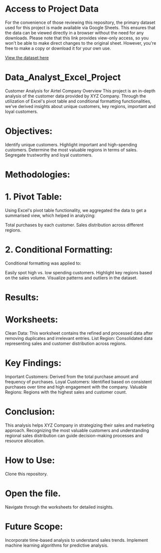 # Access to Project Data
For the convenience of those reviewing this repository, the primary dataset used for this project is made available via Google Sheets. This ensures that the data can be viewed directly in a browser without the need for any downloads. Please note that this link provides view-only access, so you won't be able to make direct changes to the original sheet. However, you're free to make a copy or download it for your own use.

[View the dataset here](https://docs.google.com/spreadsheets/d/1-AMWRDlG2Lf4vlpCEC81P8fhY8w9wb_B/edit?usp=sharing&ouid=101082540720314963908&rtpof=true&sd=true)


# Data_Analyst_Excel_Project
Customer Analysis for Airtel Company
Overview
This project is an in-depth analysis of the customer data provided by XYZ Company. Through the utilization of Excel's pivot table and conditional formatting functionalities, we've derived insights about unique customers, key regions, important and loyal customers.

# Objectives:
Identify unique customers.
Highlight important and high-spending customers.
Determine the most valuable regions in terms of sales.
Segregate trustworthy and loyal customers.

# Methodologies:
   # 1. Pivot Table:
Using Excel's pivot table functionality, we aggregated the data to get a summarised view, which helped in analyzing:

Total purchases by each customer.
Sales distribution across different regions.
   # 2. Conditional Formatting:
Conditional formatting was applied to:

Easily spot high vs. low spending customers.
Highlight key regions based on the sales volume.
Visualize patterns and outliers in the dataset.
# Results:
  # Worksheets:
Clean Data: This worksheet contains the refined and processed data after removing duplicates and irrelevant entries.
List Region: Consolidated data representing sales and customer distribution across regions.
 # Key Findings:
Important Customers: Derived from the total purchase amount and frequency of purchases.
Loyal Customers: Identified based on consistent purchases over time and high engagement with the company.
Valuable Regions: Regions with the highest sales and customer count.
 # Conclusion:
This analysis helps XYZ Company in strategizing their sales and marketing approach. Recognizing the most valuable customers and understanding regional sales distribution can guide decision-making processes and resource allocation.

# How to Use:
Clone this repository.
# Open the file.
Navigate through the worksheets for detailed insights.
# Future Scope:
Incorporate time-based analysis to understand sales trends.
Implement machine learning algorithms for predictive analysis.
